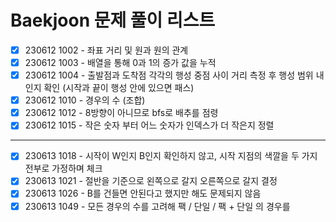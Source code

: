 # Baekjoon 문제 풀이 리스트

- [X] 230612 1002 - 좌표 거리 및 원과 원의 관계
- [X] 230612 1003 - 배열을 통해 0과 1의 증가 값을 누적
- [X] 230612 1004 - 출발점과 도착점 각각의 행성 중점 사이 거리 측정 후 행성 범위 내 인지 확인 (시작과 끝이 행성 안에 있으면 패스)
- [X] 230612 1010 - 경우의 수 (조합)
- [X] 230612 1012 - 8방향이 아니므로 bfs로 배추를 점령
- [X] 230612 1015 - 작은 숫자 부터 어느 숫자가 인덱스가 더 작은지 정렬
---
- [X] 230613 1018 - 시작이 W인지 B인지 확인하지 않고, 시작 지점의 색깔을 두 가지 전부로 가정하며 체크
- [X] 230613 1021 - 절반을 기준으로 왼쪽으로 갈지 오른쪽으로 갈지 결정
- [X] 230613 1026 - B를 건들면 안된다고 했지만 해도 문제되지 않음
- [X] 230613 1049 - 모든 경우의 수를 고려해 팩 / 단일 / 팩 + 단일 의 경우를 
